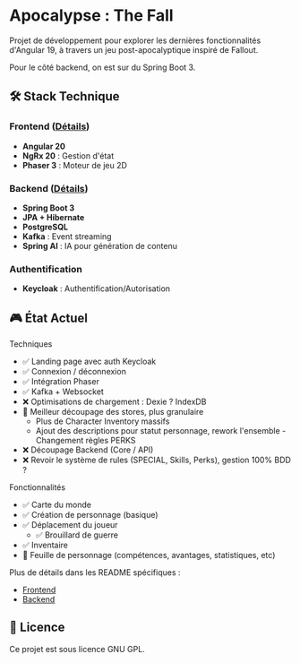 # Apocalypse : The Fall

Projet de développement pour explorer les dernières fonctionnalités d'Angular 19, à travers un jeu post-apocalyptique
inspiré de Fallout.

Pour le côté backend, on est sur du Spring Boot 3.

## 🛠 Stack Technique

### Frontend ([Détails](frontend/README.md))

- **Angular 20**
- **NgRx 20** : Gestion d'état
- **Phaser 3** : Moteur de jeu 2D

### Backend ([Détails](backend/README.md))

- **Spring Boot 3**
- **JPA + Hibernate**
- **PostgreSQL**
- **Kafka** : Event streaming
- **Spring AI** : IA pour génération de contenu

### Authentification

- **Keycloak** : Authentification/Autorisation

## 🎮 État Actuel

Techniques

- ✅ Landing page avec auth Keycloak
- ✅ Connexion / déconnexion
- ✅ Intégration Phaser
- ✅ Kafka + Websocket
- ❌ Optimisations de chargement : Dexie ? IndexDB
- 🚧 Meilleur découpage des stores, plus granulaire
    - Plus de Character Inventory massifs
    - Ajout des descriptions pour statut personnage, rework l'ensemble
      -Changement règles PERKS
- ❌ Découpage Backend (Core / API)
- ❌ Revoir le système de rules (SPECIAL, Skills, Perks), gestion 100% BDD ?

Fonctionnalités

- ✅ Carte du monde
- ✅ Création de personnage (basique)
- ✅ Déplacement du joueur
    - ✅ Brouillard de guerre
- ✅ Inventaire
- 🚧 Feuille de personnage (compétences, avantages, statistiques, etc)

Plus de détails dans les README spécifiques :

- [Frontend](frontend/README.md)
- [Backend](backend/README.md)

## 📄 Licence

Ce projet est sous licence GNU GPL. 